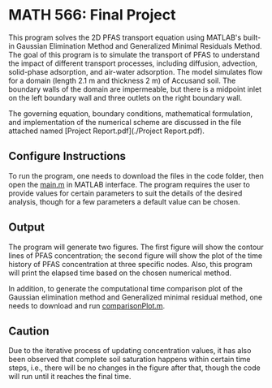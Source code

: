 # MATH 566: Final Project

This program solves the 2D PFAS transport equation using MATLAB's built-in Gaussian Elimination Method and Generalized Minimal Residuals Method. The goal of this program is to simulate the transport of PFAS to understand the impact of different transport processes, including diffusion, advection, solid-phase adsorption, and air-water adsorption. The model simulates flow for a domain (length 2.1 m and thickness 2 m) of Accusand soil. The boundary walls of the domain are impermeable, but there is a midpoint inlet on the left boundary wall and three outlets on the right boundary wall.

The governing equation, boundary conditions, mathematical formulation, and implementation of the numerical scheme are discussed in the file attached named [Project Report.pdf](./Project Report.pdf).

## Configure Instructions
To run the program, one needs to download the files in the code folder, then open the [main.m](./main.m) in MATLAB interface. The program requires the user to provide values for certain parameters to suit the details of the desired analysis, though for a few parameters a default value can be chosen. 

## Output
The program will generate two figures. The first figure will show the contour lines of PFAS concentration; the second figure will show the plot of the time history of PFAS concentration at three specific nodes. Also, this program will print the elapsed time based on the chosen numerical method. 

In addition, to generate the computational time comparison plot of the Gaussian elimination method and Generalized minimal residual method, one needs to download and run [comparisonPlot.m](./comparisonPlot.m).

## Caution
Due to the iterative process of updating concentration values, it has also been observed that complete soil saturation happens within certain time steps, i.e., there will be no changes in the figure after that, though the code will run until it reaches the final time.
